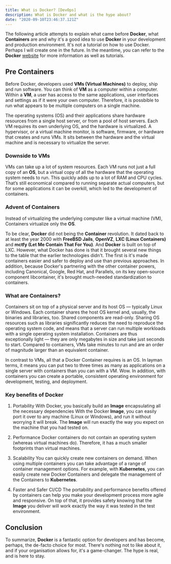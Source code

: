 ```yaml
---
title: What is Docker? [DevOps]
description: What is Docker and what is the hype about?
date: "2020-09-10T23:46:37.121Z"
---
```


The following article attempts to explain what came before **Docker**, what **Containers** are and why it's a good idea to use **Docker** in your development and production environment. It's not a tutorial on how to use Docker. Perhaps I will create one in the future. In the meantime, you can refer to the **Docker** [website](https://www.docker.com/) for more information as well as tutorials.

## Pre Containers

Before Docker, developers used **VMs (Virtual Machines)** to deploy, ship and run software. You can think of **VM** as a computer within a computer. Within a **VM**, a user has access to the same applications, user interfaces and settings as if it were your own computer. Therefore, it is possbible to run what appears to be multiple computers on a single machine.

The operating systems (OS) and their applications share hardware resources from a single host server, or from a pool of host servers. Each VM requires its own underlying OS, and the hardware is virtualized. A hypervisor, or a virtual machine monitor, is software, firmware, or hardware that creates and runs VMs. It sits between the hardware and the virtual machine and is necessary to virtualize the server.

### Downside to VMs

VMs can take up a lot of system resources. Each VM runs not just a full copy of an **OS**, but a virtual copy of all the hardware that the operating system needs to run. This quickly adds up to a lot of RAM and CPU cycles. That’s still economical compared to running separate actual computers, but for some applications it can be overkill, which led to the development of containers.

### Advent of Containers

Instead of virtualizing the underlying computer like a virtual machine (VM), Containers virtualize only the **OS**.

To be clear, **Docker** did not being the **Container** revolution. It dated back to at least the year 2000 with **FreeBSD Jails**, **OpenVZ**, **LXC (Linux Containers)** and **mctfy (Let Me Contain That For You)**. And **Docker** is built on top of LXC. However, what Docker has done is that it brought several new things to the table that the earlier technologies didn't. The first is it's made containers easier and safer to deploy and use than previous approaches. In addition, because Docker's partnering with the other container powers, including Canonical, Google, Red Hat, and Parallels, on its key open-source component libcontainer, it's brought much-needed standardization to containers.

### What are Containers?

Containers sit on top of a physical server and its host OS — typically Linux or Windows. Each container shares the host OS kernel and, usually, the binaries and libraries, too. Shared components are read-only. Sharing OS resources such as libraries significantly reduces the need to reproduce the operating system code, and means that a server can run multiple workloads with a single operating system installation. Containers are thus exceptionally light — they are only megabytes in size and take just seconds to start. Compared to containers, VMs take minutes to run and are an order of magnitude larger than an equivalent container.

In contrast to VMs, all that a Docker Container requires is an OS. In layman terms, it means you can put two to three times as many as applications on a single server with containers than you can with a VM. Wow. In addition, with containers you can create a portable, consistent operating environment for development, testing, and deployment.

### Key benefits of Docker

1. Portability
With Docker, you basically build an **Image** encapsulating all the necessary dependencies  With the Docker **Image**, you can easily port it over to any machine (Linux or Windows), and run it without worrying it will break. The **Image** will run exactly the way you expect on the machine that you had tested on.

2. Performance
Docker containers do not contain an operating system (whereas virtual machines do). Therefore, it has a much smaller footprints than virtual machines.

3. Scalability
You can quickly create new containers on demand. When using multiple containers you can take advantage of a range of container management options. For example, with **Kubernetes**, you can easily create new Docker Containers and delegate the management of the Containers to **Kubernetes**.

4. Faster and Safer CI/CD
The portability and performance benefits offered by containers can help you make your development process more agile and responsive. On top of that, it provides safety knowing that the **Image** you deliver will work exactly the way it was tested in the test environment.

## Conclusion

To summarize, **Docker** is a fantastic option for developers and has become, perhaps, the de-facto choice for most. There's nothing not to like about it, and if your organisation allows for, it's a game-changer. The hype is real, and is here to stay.